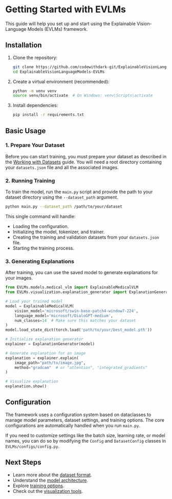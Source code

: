 # Getting Started with EVLMs

This guide will help you set up and start using the Explainable Vision-Language Models (EVLMs) framework.

## Installation

1.  Clone the repository:
    ```bash
    git clone https://github.com/codewithdark-git/ExplainableVisionLanguageModels-EVLMs.git
    cd ExplainableVisionLanguageModels-EVLMs
    ```

2.  Create a virtual environment (recommended):
    ```bash
    python -m venv venv
    source venv/bin/activate  # On Windows: venv\Scripts\activate
    ```

3.  Install dependencies:
    ```bash
    pip install -r requirements.txt
    ```

## Basic Usage

### 1. Prepare Your Dataset

Before you can start training, you must prepare your dataset as described in the [Working with Datasets](datasets.md) guide. You will need a root directory containing your `datasets.json` file and all the associated images.

### 2. Running Training

To train the model, run the `main.py` script and provide the path to your dataset directory using the `--dataset_path` argument.

```bash
python main.py --dataset_path /path/to/your/dataset
```

This single command will handle:
-   Loading the configuration.
-   Initializing the model, tokenizer, and trainer.
-   Creating the training and validation datasets from your `datasets.json` file.
-   Starting the training process.

### 3. Generating Explanations

After training, you can use the saved model to generate explanations for your images.

```python
from EVLMs.models.medical_vlm import ExplainableMedicalVLM
from EVLMs.visualization.explanation_generator import ExplanationGenerator

# Load your trained model
model = ExplainableMedicalVLM(
    vision_model='microsoft/swin-base-patch4-window7-224',
    language_model='microsoft/DialoGPT-medium',
    num_classes=14  # Make sure this matches your dataset
)
model.load_state_dict(torch.load('path/to/your/best_model.pth'))

# Initialize explanation generator
explainer = ExplanationGenerator(model)

# Generate explanation for an image
explanation = explainer.explain(
    image_path="path/to/image.jpg",
    method="gradcam"  # or "attention", "integrated_gradients"
)

# Visualize explanation
explanation.show()
```

## Configuration

The framework uses a configuration system based on dataclasses to manage model parameters, dataset settings, and training options. The core configurations are automatically handled when you run `main.py`.

If you need to customize settings like the batch size, learning rate, or model names, you can do so by modifying the `Config` and `DatasetConfig` classes in `EVLMs/configs/config.py`.

## Next Steps

-   Learn more about the [dataset format](datasets.md).
-   Understand the [model architecture](model_architecture.md).
-   Explore [training options](training.md).
-   Check out the [visualization tools](visualization.md).
 